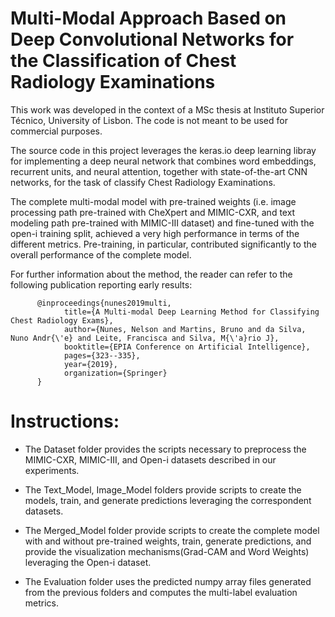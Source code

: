 # Multi-Modal Approach Based on Deep Convolutional Networks for the Classification of Chest Radiology Examinations
This work was developed in the context of a MSc thesis at Instituto Superior Técnico, University of Lisbon.
The code is not meant to be used for commercial purposes.

The source code in this project leverages the keras.io deep learning libray for implementing a deep neural network that combines word embeddings,
recurrent units, and neural attention, together with state-of-the-art CNN networks, for the task of classify Chest Radiology Examinations.

The complete multi-modal model with pre-trained weights (i.e. image processing path pre-trained with CheXpert and MIMIC-CXR, and text modeling path pre-trained with MIMIC-III dataset) and fine-tuned with the open-i training split, achieved a very high performance in terms of the different metrics. Pre-training, in particular, contributed significantly to the overall performance of the complete model.

For further information about the method, the reader can refer to the following publication reporting early results:
```   
      @inproceedings{nunes2019multi,
            title={A Multi-modal Deep Learning Method for Classifying Chest Radiology Exams},
            author={Nunes, Nelson and Martins, Bruno and da Silva, Nuno Andr{\'e} and Leite, Francisca and Silva, M{\'a}rio J},
            booktitle={EPIA Conference on Artificial Intelligence},
            pages={323--335},
            year={2019},
            organization={Springer}
      }
```

# Instructions:
  * The Dataset folder provides the scripts necessary to preprocess the MIMIC-CXR, MIMIC-III, and Open-i datasets described in our experiments.
  
  * The Text_Model, Image_Model folders provide scripts to create the models, train, and generate predictions leveraging the correspondent datasets.
  
  * The Merged_Model folder provide scripts to create the complete model with and without pre-trained weights, train, generate predictions, and provide the visualization mechanisms(Grad-CAM and Word Weights) leveraging the Open-i dataset.
  
  * The Evaluation folder uses the predicted numpy array files generated from the previous folders and computes the multi-label evaluation metrics.
  


